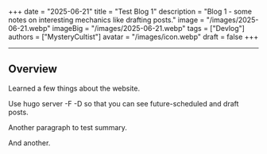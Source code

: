 +++
date = "2025-06-21"
title = "Test Blog 1"
description = "Blog 1 - some notes on interesting mechanics like drafting posts."
image = "/images/2025-06-21.webp"
imageBig = "/images/2025-06-21.webp"
tags = ["Devlog"]
authors = ["MysteryCultist"]
avatar = "/images/icon.webp"
draft = false
+++

---

## Overview

Learned a few things about the website.

Use hugo server -F -D so that you can see future-scheduled and draft posts.

Another paragraph to test summary.

And another.